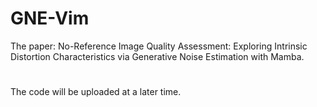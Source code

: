 # GNE-Vim
The paper: No-Reference Image Quality Assessment: Exploring Intrinsic Distortion Characteristics via Generative Noise Estimation with Mamba.
#
The code will be uploaded at a later time.
